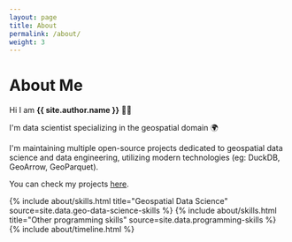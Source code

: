 ```yaml
---
layout: page
title: About
permalink: /about/
weight: 3
---
```


# **About Me**

Hi I am **{{ site.author.name }}** 👋🏻<br>

I'm data scientist specializing in the geospatial domain 🌍<br>

I'm maintaining multiple open-source projects dedicated to geospatial data science and data engineering, utilizing modern technologies (eg: DuckDB, GeoArrow, GeoParquet).<br>

You can check my projects <a href="/projects/">here</a>.

<div class="row">
{% include about/skills.html title="Geospatial Data Science" source=site.data.geo-data-science-skills %}
{% include about/skills.html title="Other programming skills" source=site.data.programming-skills %}
</div>

<div class="row">
{% include about/timeline.html %}
</div>